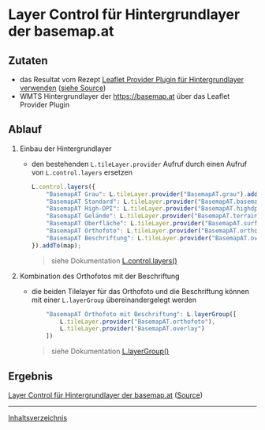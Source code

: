 # Layer Control für Hintergrundlayer der basemap.at

## Zutaten

- das Resultat vom Rezept [Leaflet Provider Plugin für Hintergrundlayer verwenden](https://webmapping.github.io/cookbook/plugin_leaflet_provider) ([siehe Source](https://github.com/webmapping/cookbook/blob/main/plugin_leaflet_provider_example.html))
- WMTS Hintergrundlayer der <https://basemap.at> über das Leaflet Provider Plugin

## Ablauf

1. Einbau der Hintergrundlayer

    - den bestehenden `L.tileLayer.provider` Aufruf durch einen Aufruf von `L.control.layers` ersetzen

        ```javascript
        L.control.layers({
            "BasemapAT Grau": L.tileLayer.provider("BasemapAT.grau").addTo(map),
            "BasemapAT Standard": L.tileLayer.provider("BasemapAT.basemap"),
            "BasemapAT High-DPI": L.tileLayer.provider("BasemapAT.highdpi"),
            "BasemapAT Gelände": L.tileLayer.provider("BasemapAT.terrain"),
            "BasemapAT Oberfläche": L.tileLayer.provider("BasemapAT.surface"),
            "BasemapAT Orthofoto": L.tileLayer.provider("BasemapAT.orthofoto"),
            "BasemapAT Beschriftung": L.tileLayer.provider("BasemapAT.overlay")
        }).addTo(map);
        ```

        > siehe Dokumentation [L.control.layers()](https://leafletjs.com/reference.html#control-layers)

2. Kombination des Orthofotos mit der Beschriftung

    - die beiden Tilelayer für das Orthofoto und die Beschriftung können mit einer `L.layerGroup` übereinandergelegt werden

        ```javascript
            "BasemapAT Orthofoto mit Beschriftung": L.layerGroup([
                L.tileLayer.provider("BasemapAT.orthofoto"),
                L.tileLayer.provider("BasemapAT.overlay")
            ])
        ```

        > siehe Dokumentation [L.layerGroup()](https://leafletjs.com/reference.html#layergroup)

## Ergebnis

[Layer Control für Hintergrundlayer der basemap.at](https://webmapping.github.io/cookbook/control_layers_baselayers_example.html) ([Source](https://github.com/webmapping/cookbook/blob/main/control_layers_baselayers_example.html))

___
[Inhaltsverzeichnis](https://webmapping.github.io/cookbook/index)
